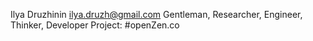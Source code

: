 Ilya Druzhinin <ilya.druzh@gmail.com> Gentleman, Researcher, Engineer, Thinker, Developer
Project: #openZen.co